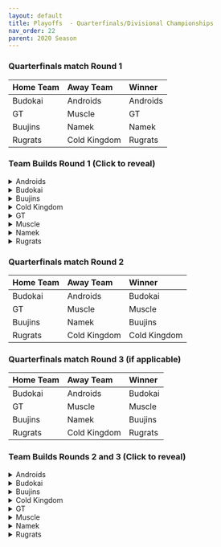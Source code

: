 ```yaml
---
layout: default
title: Playoffs  - Quarterfinals/Divisional Championships
nav_order: 22
parent: 2020 Season
---
```


### Quarterfinals match Round 1

|  Home Team            | Away Team        | Winner          |
| :---------------------| :----------------| :---------------|
| Budokai           | Androids            |  Androids       |
| GT                | Muscle           |  GT         |
| Buujins           | Namek            |  Namek          |
| Rugrats           | Cold Kingdom     |  Rugrats  |



### Team Builds Round 1 (Click to reveal)

<details>
  <summary>Androids</summary>

* Home Map: Glacier
* Music: Boss Ganges

- Super 17
    - Attack +2, Defense -1 (1)
    - Launch's Support (2)
    - Dende's Healing (2)
    - Serious (1)
    - Fighting Spirit (1)
    - Piccolo AI

- Cell (Perfect) - Costume 2
    - Attack +1 (1)
    - Eternal Life (4)
    - Serious (1)
    - Savior (1)
    - Broly's Ring (Limiter)
    - Cell AI

- Android 19 - Costume 2
    - Defense +2 (2)
    - Power of Rage (2)
    - Light Body (1)
    - Master Throw (1)
    - Latent Energy (1)
    - Majin Buu AI

- Android 17 - Costume 2
    - Super +2, Ki -1 (1)
    - Launch's Support (2)
    - Quick Fast Attack (1)
    - Fighting Spirit (1)
    - Indignation (1)
    - Savior (1)
    - Chiaotzu AI

- Android 16 - Costume 2
    - Defense +3, Attack -1 (2)
    - Dende's Healing (2)
    - Quick Fast Attack (1)
    - Light Body (1)
    - Master Throw (1)
    - Trunks AI

</details>


<details>
  <summary>Budokai</summary>

<br />
<br />Home Map: Planet Namek
<br />Music: Boss Battle Rock

- Kid Goku (Costume 2)
    - Attack +2/Defense -1 (1)
    - Eternal Life (4)
    - Fighting Spirit (1)
    - Quick Fast Attack (1)
    - Trunks Ai

- Early Goku (Costume 2)
    - Defense +2 (2)
    - Savior (1)
    - Launch's Support (2)
    - Dende's Healing (2)
    - Tien Ai

- Cyborg Tao (Costume 2)
    - Ki +2 Super -1 (1)
    - Serious (1)
    - Indignation (1)
    - Quick Fast Attack (1)
    - Light Body (1)
    - Power of Rage (2)
    - Tien AI

- End Goku (SSJ) (Costume 2)
    - Ki+1 (1)
    - Indignation (1)
    - Savior (1)
    - Dende's Healing (2)
    - Launch's Support (2)
    - Broly's Ring (Limiter)
    - Chiaotzu AI

- Nam (Costume 2)
    - Attack +1 (1)
    - Serious (1)
    - Fighting Spirit (1)
    - Combo Master (1)
    - Mirage (1)
    - Power of Rage (2)
    - Trunks Ai

</details>

<details>
  <summary>Buujins</summary>
<br />
<br /> Home Map: Supreme Kai's World
<br />Music: Nanshan

- Majuub
    - Attack +1 (1)
    - Latent Energy! (1)
    - Quick Fast Attack (1)
    - Launch's Support (2)
    - Indignation! (1)
    - Light Body (1)
    - Ginyu AI

- Super Buu
    - Attack +2 Defense -1 (1)
    - Serious! (1)
    - Quick Fast Attack (1)
    - Dende's Healing (2)
    - Master Throw (1)
    - Combo Master (1)
    - Goku AI

- Kid Buu
    - Defense +3 Attack -1 (2)
    - Launch's Support (2)
    - Indignation! (1)
    - Fighting Spirit! (1)
    - Savior (1)
    - Frieza AI

- Majin Buu
    - Ki +2 Super -1 (1)
    - Savior (1)
    - Light Body (1)
    - Eternal Life (4)
    - Yajirobe AI

- Evil Buu
    - Defense +2 (2)
    - Dende's Healing (2)
    - Latent Energy! (1)
    - Serious! (1)
    - Fighting Spirit! (1)
    - Cell AI
 

</details>

<details>
  <summary>Cold Kingdom </summary>

* Home Map: Broly's Planet
* Music: Paranoia

- Meta Cooler
    - Defense +3 Attack -1(2)
    - Dende’s Healing(2)
    - Serious(1)
    - Latent Energy(1)
    - Light Body(1)
    - Trunks AI

- King Cold 
    - Attack +1(1)
    - Eternal Life(4)
    - Serious(1)
    - Light Body(1)
    - Trunks AI

- 3rd Form Freeza
    - Defense +2(2)
    - Launches Support(2)
    - Dende’s Healing(2)
    - Quick Fast Attack(1)
    - Majin Buu AI

- First Form Cooler - Costume 2
    - Ki +2 Super -1 (1) 
    - Fighting Spirit! (1) 
    - Indignation (1) 
    - Savior (1) 
    - Exquisite Skill(1)
    - Launches Support(2) 
    - Limiter(Free)
    - Yajirobe AI

- Recoome
    - Ki +1(1)
    - Savior(1)
    - Kibito’s Secret Arts(2)
    - Fighting Spirit(1)
    - Latent Energy(1)
    - Quick Fast Attack(1)
    - Tien AI

</details>

<details>
  <summary>GT</summary>
<br />  
<br />Home Map: Kings Castle
<br />Music: Turbulence

- SSJ4 Vegeta (Costume 1)
    - Attack +2/Defense-1 (1)
    - Serious (1)
    - Quick Fast Attack (1)
    - Power of Rage (2)
    - Dende's Healing (2)
    - Broly's Ring (Free)
    - AI - Yajirobe 

- Syn Shenron (Costume 1)
    - Defense +3/Attack-1 (2)
    - Eternal Life (4)
    - Latent Energy (1)
    - Broly's Ring (Free)
    - AI - Frieza 

- GT Goku SSJ3 (Costume 1)
    - Ki +1 (1)
    - Launch's Support (2)
    - Fighting Spirit (1)
    - Indignation (1)
    - Light Body (1)
    - Savior (1)
    - (Limiter)
    - AI - Tien 

- Pan (Costume 1)
    - Super +1 (1) 
    - Launch's Support (2)
    - Dragon Power (3)
    - Savior (1)
    - AI - Chiaotzu 

- Super Baby 1 (Costume 1)
    - Defense +2 (2)
    - Dende's Healing (2)
    - Dragon Spirit (2)
    - Serious (1)
    - AI - Piccolo

</details>

<details>
  <summary>Muscle</summary>

* Home Map: Muscle Tower
* Music: Epic Boss Fight

- Android 13
    - Attack +1 (1)
    - Dende’s Healing (2)
    - Tension Up (2)
    - Fighting Spirit (1)
    - Serious (1)
    - Goku AI

- SSJ Trunks
    - Attack +2 Def -1 (1)
    - Savior (1)
    - Serious (1)
    - Quick Fast Attack (1)
    - Dende's Healing (2)
    - Latent Energy (1)
    - Goku AI

- SSJ Broly
    - Super +2 Ki-1 (1)
    - Kibito Secret Art (2)
    - Spiritual Control (3)
    - Light Body (1)
    - Goku AI

- Bojack
    - Def+3 Attack -1 (2)
    - Eternal Life (4)
    - Savior (1)
    - Frieza AI

- Jackie Chun
    - Ki +2 Sup -1 (1)
    - Kibito Secret Art (2)
    - Dragon Spirit (2)
    - Power of Rage (2)
    - Ginyu AI

</details>

<details>
  <summary>Namek</summary>

* Home Map: Kami's Lookout
* Music: Fight me if you can

- Late Piccolo
    - Attack+2, Defense-1 (2)
    - Eternal Life (4)
    - Serious (1)
    - Quick Fast Attack (1)
    - Chiaotzu ai

- Tambourine
    - Ki+2, Super-1 (1)
    - Kibito's Secret Art (2)
    - Power oF Rage (2)
    - Light Body (1)
    - Savior (1)
    - Ginyu ai

- King PIccolo
    - Attack+1 (1)
    - Launch's Support (2)
    - Savior (1)
    - Quick Fast Attack (1)
    - Indignation (1)
    - Latent Energy (1)
    - Chiaotzu ai

- Nail
    - Defense+2 (2)
    - Dende's Healing (2)
    - Latent Energy (1)
    - Fighting Spirit (1)
    - Serious (1)
    - Tien ai

- Nuova
    - Ki+1 (1)
    - Dende's Healing Ability (2)
    - Indignation (1)
    - Launch's Support (2)
    - Light Body (1)
    - Tien ai

</details>

<details>
  <summary>Rugrats</summary>
<br />  
<br />Home Map: City Ruins
<br />Music: Nanga-F

Fusion OFF

- Cell Jr (costume 2)
    - Ki +1 (1)
    - Power of Rage (2)
    - Fighting Spirit (1)
    - Dende's Healing (2)
    - Light Body (1)
    - Trunks AI

- SSJ Goten (costume 1)
    - Attack +1 (1)
    - Indignation (1)
    - Dende's Healing (2)
    - Fighting Spirit (1)
    - Kibito's Secret Arts (2)
    - Broly's Ring (free)
    - Chaiotzu AI

- Arale (costume 2)
    - Attack +2 Defense -1 (1)
    - Latent Energy (1)
    - Serious (1)
    - Savior (1) 
    - Quick Fast Attack (1)
    - Launch's Support (2)
    - Yajirobe AI

- Saibaman (costume 2) 
    - Defense +2 Attack -1 (1) 
    - Latent Energy (1)
    - Power of Rage (2)
    - Serious (1) 
    - Hatred of Saiyans (1)
    - Quick Fast Attack (1)
    - Ginyu AI

- Base Kid Trunks (costume 2)
    - Ki +2 Super -1 (1)
    - Eternal Life (4)
    - Indignation (1)
    - Savior (1)
    - Broly's Ring (limiter)
    - Chaiotzu AI

</details>

### Quarterfinals match Round 2

|  Home Team            | Away Team        | Winner          |
| :---------------------| :----------------| :---------------|
| Budokai           | Androids            |  Budokai       |
| GT                | Muscle           |  Muscle         |
| Buujins           | Namek            |  Buujins          |
| Rugrats           | Cold Kingdom     |  Cold Kingdom   |


### Quarterfinals match Round 3 (if applicable)

|  Home Team            | Away Team        | Winner          |
| :---------------------| :----------------| :---------------|
| Budokai           | Androids            |  Budokai       |
| GT                | Muscle           |  Muscle         |
| Buujins           | Namek            |  Buujins          |
| Rugrats           | Cold Kingdom     | Rugrats   |


### Team Builds Rounds 2 and 3 (Click to reveal)

<details>
  <summary>Androids</summary>

* Home Map: Glacier
* Music: Boss Ganges

- Android 17 - Costume 2
    - Super +2, Ki -1 (1)
    - Launch's Support (2)
    - Quick Fast Attack (1)
    - Fighting Spirit (1)
    - Indignation (1)
    - Rising Fighting Spirit (1)
    - Chiaotzu AI

- Android 16 - Costume 2
    - Defense +3, Attack -1 (2)
    - Dende's Healing (2)
    - Quick Fast Attack (1)
    - Light Body (1)
    - Master Throw (1)
    - Trunks AI

- Android 19 - Costume 2
    - Defense +2 (2)
    - Power of Rage (2)
    - Light Body (1)
    - Master Throw (1)
    - Latent Energy (1)
    - Majin Buu AI

- Cell (Perfect) - Costume 2
    - Attack +1 (1)
    - Eternal Life (4)
    - Serious (1)
    - Savior (1)
    - Broly's Ring (Limiter)
    - Cell AI

- Super 17 - Costume 2
    - Attack +2, Defense -1 (1)
    - Launch's Support (2)
    - Dende's Healing (2)
    - Serious (1)
    - Fighting Spirit (1)
    - Goku AI


</details>


<details>
  <summary>Budokai</summary>

<br />
<br />Home Map: Planet Namek
<br />Music: Boss Battle Rock

- Early Goku (Costume 4)
    - Defense +2 (2)
    - Latent Energy (1)
    - Launch's Support (2)
    - Dende's Healing (2)
    - Tien AI

- Cyborg Tao (Costume 2)
    - Ki +2 Super -1 (1)
    - Serious (1)
    - Indignation (1)
    - Savior (1)
    - Light Body (1)
    - Power of Rage (2)
    - Tien AI

- End Goku (SSJ) (Costume 2)
    - Ki+1 (1)
    - Indignation (1)
    - Savior (1)
    - Dende's Healing (2)
    - Launch's Support (2)
    - Broly's Ring (Limiter)
    - Chiaotzu AI

- Nam (Costume 1)
    - Attack +1 (1)
    - Serious (1)
    - Fighting Spirit (1)
    - Quick Fast Attack (1)
    - Combo Master (1)
    - Power of Rage (2)
    - Trunks AI

- Kid Goku (Costume 1)
    - Attack +2/Defense -1 (1)
    - Fighting Spirit (1)
    - Quick Fast Attack (1)
    - Eternal Life (4)
    - Trunks AI

</details>

<details>
  <summary>Buujins</summary>
<br />
<br /> Home Map: Supreme Kai's World
<br />Music: Nanshan

- Super Buu
    - Attack +2 Defense -1 (1)
    - Serious! (1)
    - Quick Fast Attack (1)
    - Dende's Healing (2)
    - Master Throw (1)
    - Combo Master (1)
    - Trunks AI

- Kid Buu
    - Defense +3 Attack -1 (2)
    - Launch's Support (2)
    - Indignation! (1)
    - Fighting Spirit! (1)
    - Savior (1)
    - Frieza AI

- Evil Buu
    - Defense +2 (2)
    - Dende's Healing (2)
    - Latent Energy! (1)
    - Serious! (1)
    - Fighting Spirit! (1)
    - Cell AI

- Majin Buu
    - Ki +2 Super -1 (1)
    - Savior (1)
    - Light Body (1)
    - Eternal Life (4)
    - Yajirobe AI

- Majuub
    - Attack +1 (1)
    - Latent Energy! (1)
    - Quick Fast Attack (1)
    - Launch's Support (2)
    - Indignation! (1)
    - Light Body (1)
    - Ginyu AI

</details>

<details>
  <summary>Cold Kingdom </summary>

* Home Map: Broly's Planet
* Music: Paranoia

- King Cold 
    - Attack +1(1)
    - Eternal Life(4)
    - Serious(1)
    - Light Body(1)
    - Trunks AI

- First Form Cooler - Costume 2
    - Ki +1(1) 
    - Fighting Spirit! (1) 
    - Indignation (1) 
    - Savior (1) 
    - Quick Fast Attack(1)
    - Launches Support(2) 
    - Limiter(Free)
    - Yajirobe AI

- 3rd Form Freeza
    - Defense +2(2)
    - Launches Support(2)
    - Dende’s Healing(2)
    - Combo Master(1)
    - Majin Buu AI

- Recoome - Costume 2
    - Super +1(1)
    - Savior(1)
    - Kibito’s Secret Arts(2)
    - Fighting Spirit(1)
    - Latent Energy(1)
    - Quick Fast Attack(1)
    - Tien AI

- Meta Cooler
    - Defense +3 Attack-1(2)
    - Dende’s Healing(2)
    - Serious(1)
    - Latent Energy(1)
    - Light Body(1)
    - Trunks AI

</details>

<details>
  <summary>GT</summary>
<br />  
<br />Home Map: Kings Castle
<br />Music: Turbulence

- GT Goku SSJ3 (Costume 2)
    - Ki +1 (1)
    - Launch's Support (2)
    - Fighting Spirit (1)
    - Indignation (1)
    - Light Body (1)
    - Rising Fighting Spirits (1)
    - (Limiter)
    - AI - Tien 

- Syn Shenron (Costume 2)
    - Defense +3/Attack-1 (2)
    - Eternal Life (4)
    - Latent Energy (1)
    - Broly's Ring (Free)
    - AI - Frieza 

- SSJ4 Vegeta (Costume 2)
    - Attack +2/Defense-1 (1)
    - Serious (1)
    - Quick Fast Attack (1)
    - Power of Rage (2)
    - Dende's Healing (2)
    - Broly's Ring (Free)
    - AI - Yajirobe

- Pan (Costume 2)
    - Super +1 (1) 
    - Launch's Support (2)
    - Dragon Power (3)
    - Savior (1)
    - AI - Chiaotzu 

- Super Baby 1 (Costume 2)
    - Defense +2 (2)
    - Dende's Healing (2)
    - Dragon Spirit (2)
    - Serious (1)
    - AI - Piccolo


</details>

<details>
  <summary>Muscle</summary>

* Home Map: Muscle Tower
* Music: Epic Boss Fight

- SSJ Trunks - Costume 2
    - Attack +2 Def -1 (1)
    - Dende's Healing (2)
    - Quick Fast Attack (1)
    - Serious (1)
    - Mirage (1)
    - Light Body (1)
    - Goku AI

- Android 13 - Costume 2
    - Attack +1 (1)
    - Dende's Healing (2)
    - Tension  Up (2)
    - Serious (1)
    - Savior (1)
    - Goku AI

- SSJ Broly
    - Super +2 Ki-1 (1)
    - Spiritual Control (3)
    - Kibito Secret Art (2)
    - Light Body (1)
    - Goku AI

- Jackie Chun 
    - Ki +2 Sup -1 (1)
    - Dragon Spirit (2)
    - Kibito Secret Art (2)
    - Indignation (1)
    - Savior (1)
    - Ginyu AI

- Bojack
    - Def +3 Attack -1 (2)
    - Eternal Life (4)
    - Fighting Spirit (1)
    - Frieza AI


</details>

<details>
  <summary>Namek</summary>

* Home Map: Kami's Lookout
* Music: Fight me if you can

- Tambourine
    - Ki+2, Super-1 (1)
    - Dragon's Spirit (2)
    - Power oF Rage (2)
    - Light Body (1)
    - Serious (1)
    - Ginyu ai

- Late Piccolo
    - Attack+2, Defense-1 (2)
    - Eternal Life (4)
    - Serious (1)
    - Quick Fast Attack (1)
    - Chiaotzu ai

- King PIccolo
    - Attack+1 (1)
    - Launch's Support (2)
    - Savior (1)
    - Quick Fast Attack (1)
    - Indignation (1)
    - Latent Energy (1) 
    - Chiaotzu ai

- Nail
    - Defense+3, Attack-1 (2)
    - Dende's Healing (2)
    - Latent Energy (1)
    - Fighting Spirit (1)
    - Savior (1)
    - Chiaotzu ai

- Nuova
    - Ki+1 (1)
    - Dende's Healing Ability (2)
    - Indignation (1)
    - Launch's Support (2)
    - Light Body (1)
    - Tien ai


</details>

<details>
  <summary>Rugrats</summary>
<br />  
<br />Home Map: City Ruins
<br />Music: Nanga-F

Fusion OFF

- Saibaman (costume 2) 
    - Defense +2 Attack -1 (1) 
    - Latent Energy (1)
    - Unleash Ki (1)
    - Serious (1) 
    - Hatred of Saiyans (1)
    - Quick Fast Attack (1)
    - Exquisite Skill (1)
    - Ginyu AI

- Cell Jr (costume 2)
    - Ki +1 (1)
    - Power of Rage (2)
    - Fighting Spirit (1)
    - Dende's Healing (2)
    - Light Body (1)
    - Trunks AI

- SSJ Goten (costume 1)
    - Attack +1 (1)
    - Indignation (1)
    - Dende's Healing (2)
    - Fighting Spirit (1)
    - Kibito's Secret Arts (2)
    - Broly's Ring (free)
    - Chaiotzu AI

- Arale (costume 2)
    - Attack +2 Defense -1 (1)
    - Latent Energy (1)
    - Serious (1)
    - Savior (1) 
    - Quick Fast Attack (1)
    - Launch's Support (2)
    - Yajirobe AI

- Base Kid Trunks (costume 2)
    - Ki +2 Super -1 (1)
    - Eternal Life (4)
    - Indignation (1)
    - Savior (1)
    - Broly's Ring (limiter)
    - Chaiotzu AI

</details>